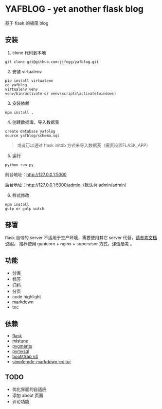 # YAFBLOG - yet another flask blog
基于 flask 的极简 blog

## 安装

1. clone 代码到本地
```
git clone git@github.com:jifegg/yafblog.git
```

2. 安装 virtualenv
```
pip install virtualenv
cd yafblog
virtualenv venv
venv/bin/activate or venv\scripts\activate(windows)
```

3. 安装依赖
```
npm install .
```

4. 创建数据库，导入数据表
```
create database yafblog
source yafblog/schema.sql
```
> 或者可以通过 flask initdb 方式来导入数据表（需要设置FLASK_APP）

5. 运行
```
python run.py
```
前台地址：http://127.0.0.1:5000

后台地址：http://127.0.0.1:5000/admin（默认为 admin/admin）

6. 样式修改
```
npm install
gulp or gulp watch
```

## 部署
flask 自带的 server 不适用于生产环境，需要使用其它 server 代替，[请参考文档说明](http://flask.pocoo.org/docs/0.12/deploying/#deployment)。
推荐使用 gunicorn + nginx + supervisor 方式，[详情参考](http://blog.gutown.com/article/2) 。


## 功能
* 分类
* 标签
* 归档
* 分页
* code highlight
* markdown
* toc


## 依赖
* [flask](https://github.com/pallets/flask)
* [mistune](https://github.com/lepture/mistune)
* [pygments](http://pygments.org/)
* [pymysql](https://github.com/PyMySQL/PyMySQL)
* [bootstrap v4](https://github.com/twbs/bootstrap)
* [simplemde-markdown-editor](https://github.com/NextStepWebs/simplemde-markdown-editor)

## TODO
* 优化界面的自适应
* 添加 about 页面
* 评论功能
